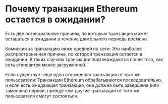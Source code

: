 # Почему транзакция Ethereum остается в ожидании?

Есть две потенциальные причины, по которым транзакция может оставаться в ожидании в течение длительного периода времени.

Комиссия за транзакцию ниже средней по сети: Это наиболее распространенная причина, по которой транзакция остается в ожидании. В таких случаях транзакции подтверждаются после того, как сеть становится менее загруженной.

Если существует еще одна отложенная транзакция от того же пользователя: Транзакции Ethereum обрабатываются последовательно, и если есть ожидающая транзакция, она должна быть завершена (или заменена) первой, прежде чем другие транзакции от того же пользователя смогут состояться.